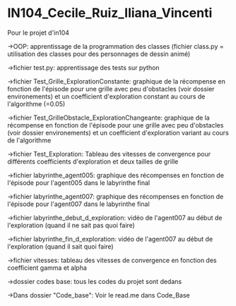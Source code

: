 # IN104_Cecile_Ruiz_Iliana_Vincenti
Pour le projet d'in104

->OOP: apprentissage de la programmation des classes (fichier class.py = utilisation des classes pour des personnages de dessin animé)

->fichier test.py: apprentissage des tests sur python

->fichier Test_Grille_ExplorationConstante: graphique de la récompense en fonction de l'épisode pour une grille avec peu d'obstacles (voir dossier environements) et un coefficient d'exploration constant au cours de l'algorithme (=0.05)

->fichier Test_GrilleObstacle_ExplorationChangeante: graphique de la récompense en fonction de l'épisode pour une grille avec peu d'obstacles (voir dossier environements) et un coefficient d'exploration variant au cours de l'algorithme

->fichier Test_Exploration: Tableau des vitesses de convergence pour différents coefficients d'exploration et deux tailles de grille

->fichier labyrinthe_agent005: graphique des récompenses en fonction de l'épisode pour l'agent005 dans le labyrinthe final

->fichier labyrinthe_agent007: graphique des récompenses en fonction de l'épisode pour l'agent007 dans le labyrinthe final

->fichier labyrinthe_debut_d_exploration: vidéo de l'agent007 au début de l'exploration (quand il ne sait pas quoi faire)

->fichier labyrinthe_fin_d_exploration: vidéo de l'agent007 au début de l'exploration (quand il sait quoi faire)

->fichier vitesses: tableau des vitesses de convergence en fonction des coefficient gamma et alpha

->dossier codes base: tous les codes du projet sont dedans


->Dans dossier "Code_base": Voir le read.me dans Code_Base

    
